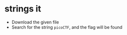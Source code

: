 # strings it
- Download the given file
- Search for the string `picoCTF`, and the flag will be found